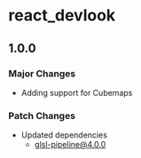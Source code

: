 # react_devlook

## 1.0.0

### Major Changes

- Adding support for Cubemaps

### Patch Changes

- Updated dependencies
  - glsl-pipeline@4.0.0

